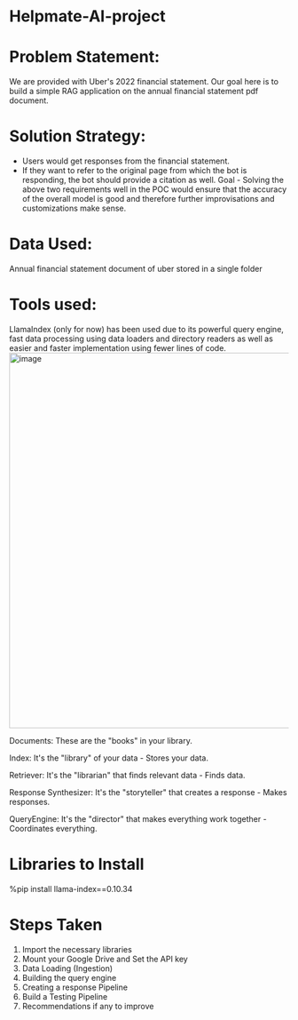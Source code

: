 # Helpmate-AI-project
# Problem Statement:
We are provided with Uber's 2022 financial statement. Our goal here is to build a simple RAG application on the annual financial statement pdf document.

# Solution Strategy:
- Users would get responses from the financial statement.
- If they want to refer to the original page from which the bot is responding, the bot should provide a citation as well.
Goal - Solving the above two requirements well in the POC would ensure that the accuracy of the overall model is good and therefore further improvisations and customizations make sense.

# Data Used:
Annual financial statement document of uber stored in a single folder

# Tools used: 
LlamaIndex (only for now) has been used due to its powerful query engine, fast data processing using data loaders and directory readers as well as easier and faster implementation using fewer lines of code.
<img width="676" alt="image" src="https://github.com/user-attachments/assets/37e626b2-4b6f-4b3e-bfd7-b283ceea52d6">

Documents: These are the "books" in your library.

Index: It's the "library" of your data - Stores your data.

Retriever: It's the "librarian" that finds relevant data - Finds data.

Response Synthesizer: It's the "storyteller" that creates a response - Makes responses.

QueryEngine: It's the "director" that makes everything work together - Coordinates everything.

# Libraries to Install
%pip install llama-index==0.10.34

# Steps Taken
1. Import the necessary libraries
2. Mount your Google Drive and Set the API key
3. Data Loading (Ingestion)
4. Building the query engine
5. Creating a response Pipeline
6. Build a Testing Pipeline
7. Recommendations if any to improve
